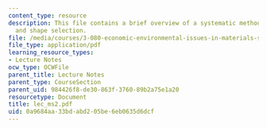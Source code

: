 ```yaml
---
content_type: resource
description: This file contains a brief overview of a systematic methodology material
  and shape selection.
file: /media/courses/3-080-economic-environmental-issues-in-materials-selection-fall-2005/0a9684aa33bdabd205be6eb0635d6dcf_lec_ms2.pdf
file_type: application/pdf
learning_resource_types:
- Lecture Notes
ocw_type: OCWFile
parent_title: Lecture Notes
parent_type: CourseSection
parent_uid: 984426f8-de30-863f-3760-89b2a75e1a20
resourcetype: Document
title: lec_ms2.pdf
uid: 0a9684aa-33bd-abd2-05be-6eb0635d6dcf
---
```

